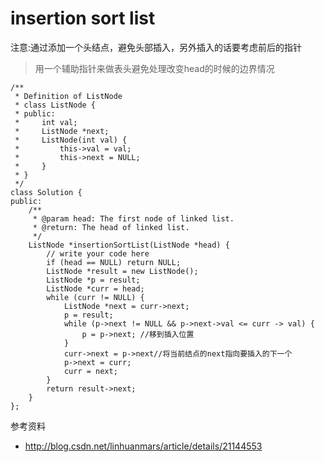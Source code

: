 # insertion sort list

注意:通过添加一个头结点，避免头部插入，另外插入的话要考虑前后的指针

>用一个辅助指针来做表头避免处理改变head的时候的边界情况

	/**
	 * Definition of ListNode
	 * class ListNode {
	 * public:
	 *     int val;
	 *     ListNode *next;
	 *     ListNode(int val) {
	 *         this->val = val;
	 *         this->next = NULL;
	 *     }
	 * }
	 */
	class Solution {
	public:
	    /**
	     * @param head: The first node of linked list.
	     * @return: The head of linked list.
	     */
	    ListNode *insertionSortList(ListNode *head) {
	        // write your code here
	        if (head == NULL) return NULL;
	        ListNode *result = new ListNode();
	        ListNode *p = result;
	        ListNode *curr = head;
	        while (curr != NULL) {
	            ListNode *next = curr->next;
	            p = result;
	            while (p->next != NULL && p->next->val <= curr -> val) {
	                p = p->next; //移到插入位置
	            }
	            curr->next = p->next//将当前结点的next指向要插入的下一个
	            p->next = curr;
	            curr = next;
	        }
	        return result->next;
	    }
	};



参考资料

+ http://blog.csdn.net/linhuanmars/article/details/21144553